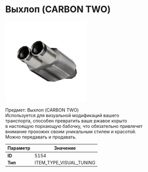 # Выхлоп (CARBON TWO)

![Item Image](../img/5154.webp?raw=true)

Предмет: Выхлоп (CARBON TWO)<br>Используется для визуальной модификаций вашего<br>транспорта, способен превратить ваше ржавое корыто<br>в настоящую порхающую бабочку, что обязательно привлечет<br>внимание прохожих своим уникальным стилем и красотой.<br>Можно передавать и продавать.


| Параметр | Значение |
|----------|----------|
| **ID** | 5154 |
| **Тип** | ITEM_TYPE_VISUAL_TUNING |

